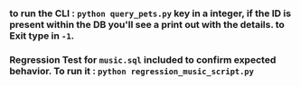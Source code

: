 ### to run the CLI : `python query_pets.py` key in a integer, if the ID is present within the DB you'll see a print out with the details. to Exit type in `-1`.

### Regression Test for `music.sql` included to confirm expected behavior. To run it : `python regression_music_script.py`